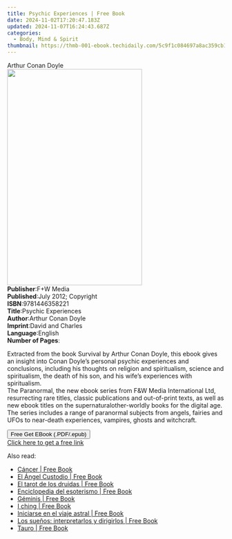 ```yaml
---
title: Psychic Experiences | Free Book
date: 2024-11-02T17:20:47.183Z
updated: 2024-11-07T16:24:43.687Z
categories:
  - Body, Mind & Spirit
thumbnail: https://thmb-001-ebook.techidaily.com/5c9f1c084697a8ac359cb1862420b2736469975abfc6f295c16469d76069927b.jpg
---
```

<main id="book-container">
  <div class="flex flex-col">
    <div class="book-brief flex-1 py-6 px-4 sm:p-6 md:py-10 md:px-8">
      <!-- brief-->
      <div class="book-brief-main">Arthur Conan Doyle</div>
    </div>
    <div
      class="book-meta-info flex-1 grid gap-4 col-start-1 col-end-3 row-start-1 sm:mb-6 sm:grid-cols-4 lg:gap-6 lg:col-start-2 lg:row-end-6 lg:row-span-6 lg:mb-0"
    >
      <div
        class="book-meta-info-left place-content-center mt-4 p-4 text-sm leading-6 col-start-2 col-span-2 dark:text-slate-400"
      >
        <img
          class="w-full h-500 object-cover rounded-lg sm:h-255 sm:col-span-2 lg:col-span-full"
          src="https://img-001-ebook.techidaily.com/f810ed7f15513af9fc63910bc0bf824fb2fd729e7f12f5492cb325bfefb834f7.jpg"
          alt=""
          width="312"
          height="500"
        />
      </div>
      <div
        class="book-meta-info-right mt-2 col-start-1 row-start-2 col-span-3 self-center"
      >
        <!-- meta data  -->
        <div class="flex flex-col px-4 md:px-8">
          <div class="flex-1">
            <strong>Publisher</strong>:<span class="px-2">F+W Media</span>
          </div>
          <div class="flex-1">
            <strong>Published</strong>:<span class="px-2"
              >July 2012; Copyright</span
            >
          </div>
          <div class="flex-1">
            <strong>ISBN</strong>:<span class="px-2">9781446358221</span>
          </div>
          <div class="flex-1">
            <strong>Title</strong>:<span class="px-2">Psychic Experiences</span>
          </div>
          <div class="flex-1">
            <strong>Author</strong>:<span class="px-2">Arthur Conan Doyle</span>
          </div>
          <div class="flex-1">
            <strong>Imprint</strong>:<span class="px-2">David and Charles</span>
          </div>
          <div class="flex-1">
            <strong>Language</strong>:<span class="px-2">English</span>
          </div>
          <div class="flex-1">
            <strong>Number of Pages</strong>:<span class="px-2"></span>
          </div>
        </div>
      </div>
    </div>
    <div class="book-description flex-1 py-6 px-4 sm:p-6 md:py-10 md:px-8">
      <div class="book-description-main">
        <div accordion-content="" id="description">
          <p>
            Extracted from the book Survival by Arthur Conan Doyle, this ebook
            gives an insight into Conan Doyle’s personal psychic experiences and
            conclusions, including his thoughts on religion and spiritualism,
            science and spiritualism, the death of his son, and his wife’s
            experiences with spiritualism.<br />The Paranormal, the new ebook
            series from F&amp;W Media International Ltd, resurrecting rare
            titles, classic publications and out-of-print texts, as well as new
            ebook titles on the supernaturalother-worldly books for the digital
            age. The series includes a range of paranormal subjects from angels,
            fairies and UFOs to near-death experiences, vampires, ghosts and
            witchcraft.
          </p>
        </div>
      </div>
    </div>
    <div class="book-excerpts flex-1 py-6 px-4 sm:p-6 md:py-10 md:px-8"></div>
    <div
      class="book-about-author flex-1 py-6 px-4 sm:p-6 md:py-10 md:px-8"
    ></div>
    <div class="book-free-get flex-1 py-6 px-4 sm:p-6 md:py-10 md:px-8">
      <button
        id="btn-free-get"
        class="bg-blue-500 hover:bg-blue-700 text-white font-bold py-2 px-4 rounded"
      >
        Free Get EBook (.PDF/.epub)
      </button>
      <div id="countdown-display" class="px-2 text-lg mt-2"></div>
      <a
        id="free-link"
        class="hidden bg-blue-500 hover:bg-blue-700 text-white font-bold py-2 px-4 rounded"
        href="https://www.ebooks.com/en-us/book/96369034/psychic-experiences/arthur-conan-doyle/"
        target="_blank"
        >Click here to get a free link</a
      >
    </div>
    <script>
      let countdownTime = 0;
      let countdownInterval = null;
      document
        .getElementById('btn-free-get')
        .addEventListener('click', startCountdown);
      function startCountdown() {
        countdownTime = new Date().getTime() + 60000 * 3;
        countdownInterval = setInterval(updateCountdown, 1000);
        document.getElementById('btn-free-get').disabled = true;
        document
          .getElementById('btn-free-get')
          .classList.add('bg-gray-500', 'cursor-not-allowed');
      }
      function updateCountdown() {
        let currentTime = new Date().getTime();
        let timeLeft = countdownTime - currentTime;
        let secondsLeft = Math.floor(timeLeft / 1000);
        document.getElementById('countdown-display').innerHTML =
          `Remaining time: ${secondsLeft} seconds.`;
        if (secondsLeft <= 0) {
          clearInterval(countdownInterval);
          document.getElementById('btn-free-get').classList.add('hidden');
          document.getElementById('free-link').classList.remove('hidden');
          document.getElementById('countdown-display').innerHTML = '';
        }
      }
    </script>
  </div>
</main>

<ins class="adsbygoogle"
      style="display:block"
      data-ad-client="ca-pub-7571918770474297"
      data-ad-slot="8358498916"
      data-ad-format="auto"
      data-full-width-responsive="true"></ins>
    

<span class="atpl-alsoreadstyle">Also read:</span>
<div><ul>
<li><a href="https://novels-ebooks.techidaily.com/209824376-9781644616499-cancer/"><u>Cáncer | Free Book</u></a></li>
<li><a href="https://novels-ebooks.techidaily.com/209824253-9781644615218-el-angel-custodio/"><u>El Ángel Custodio | Free Book</u></a></li>
<li><a href="https://novels-ebooks.techidaily.com/209824373-9781644616444-el-tarot-de-los-druidas/"><u>El tarot de los druidas | Free Book</u></a></li>
<li><a href="https://novels-ebooks.techidaily.com/209824259-9781644615294-enciclopedia-del-esoterismo/"><u>Enciclopedia del esoterismo | Free Book</u></a></li>
<li><a href="https://novels-ebooks.techidaily.com/209824374-9781644616482-geminis/"><u>Géminis | Free Book</u></a></li>
<li><a href="https://novels-ebooks.techidaily.com/209824257-9781644615287-i-ching/"><u>I ching | Free Book</u></a></li>
<li><a href="https://novels-ebooks.techidaily.com/209824369-9781644616420-iniciarse-en-el-viaje-astral/"><u>Iniciarse en el viaje astral | Free Book</u></a></li>
<li><a href="https://novels-ebooks.techidaily.com/209824372-9781644616390-los-suenos-interpretarlos-y-dirigirlos/"><u>Los sueños: interpretarlos y dirigirlos | Free Book</u></a></li>
<li><a href="https://novels-ebooks.techidaily.com/209824375-9781644616475-tauro/"><u>Tauro | Free Book</u></a></li>
</ul></div>

